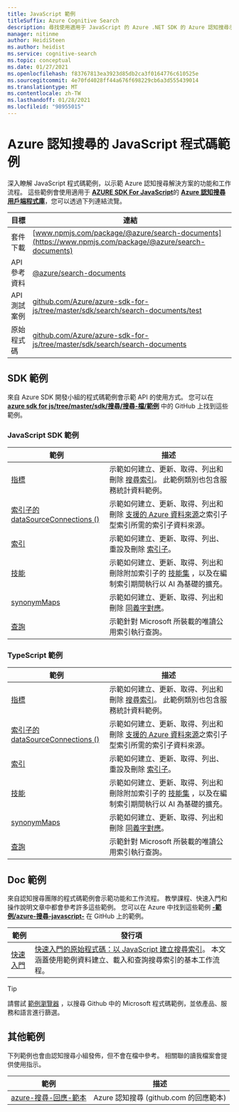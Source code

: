 ```yaml
---
title: JavaScript 範例
titleSuffix: Azure Cognitive Search
description: 尋找使用適用于 JavaScript 的 Azure .NET SDK 的 Azure 認知搜尋示範 JavaScript 程式碼範例。
manager: nitinme
author: HeidiSteen
ms.author: heidist
ms.service: cognitive-search
ms.topic: conceptual
ms.date: 01/27/2021
ms.openlocfilehash: f83767813ea3923d85db2ca3f0164776c610525e
ms.sourcegitcommit: 4e70fd4028ff44a676f698229cb6a3d555439014
ms.translationtype: MT
ms.contentlocale: zh-TW
ms.lasthandoff: 01/28/2021
ms.locfileid: "98955015"
---
```

# <a name="javascript-code-samples-for-azure-cognitive-search"></a>Azure 認知搜尋的 JavaScript 程式碼範例

深入瞭解 JavaScript 程式碼範例，以示範 Azure 認知搜尋解決方案的功能和工作流程。 這些範例會使用適用于 [**AZURE SDK For JavaScript**](/azure/developer/javascript/)的 [**Azure 認知搜尋用戶端程式庫**](/javascript/api/overview/azure/search-documents-readme)，您可以透過下列連結流覽。

| 目標 | 連結 |
|--------|------|
| 套件下載 | [www.npmjs.com/package/@azure/search-documents](https://www.npmjs.com/package/@azure/search-documents) |
| API 參考資料 | [@azure/search-documents](/javascript/api/@azure/search-documents/)  |
| API 測試案例 | [github.com/Azure/azure-sdk-for-js/tree/master/sdk/search/search-documents/test](https://github.com/Azure/azure-sdk-for-js/tree/master/sdk/search/search-documents/test) |
| 原始程式碼 | [github.com/Azure/azure-sdk-for-js/tree/master/sdk/search/search-documents](https://github.com/Azure/azure-sdk-for-js/tree/master/sdk/search/search-documents)  |

## <a name="sdk-samples"></a>SDK 範例

來自 Azure SDK 開發小組的程式碼範例會示範 API 的使用方式。 您可以在 [**azure sdk for js/tree/master/sdk/搜尋/搜尋-檔/範例**](https://github.com/Azure/azure-sdk-for-js/tree/master/sdk/search/search-documents/samples) 中的 GitHub 上找到這些範例。

### <a name="javascript-sdk-samples"></a>JavaScript SDK 範例

| 範例 | 描述 |
|---------|-------------|
| [指標](https://github.com/Azure/azure-sdk-for-js/tree/master/sdk/search/search-documents/samples/javascript/src/indexes) | 示範如何建立、更新、取得、列出和刪除 [搜尋索引](search-what-is-an-index.md)。 此範例類別也包含服務統計資料範例。 |
| [索引子的 dataSourceConnections () ](https://github.com/Azure/azure-sdk-for-js/tree/master/sdk/search/search-documents/samples/javascript/src/dataSourceConnections) | 示範如何建立、更新、取得、列出和刪除 [支援的 Azure 資料來源](search-indexer-overview.md#supported-data-sources)之索引子型索引所需的索引子資料來源。 |
| [索引](https://github.com/Azure/azure-sdk-for-js/tree/master/sdk/search/search-documents/samples/javascript/src/indexers) |  示範如何建立、更新、取得、列出、重設及刪除 [索引子](search-indexer-overview.md)。|
| [技能](https://github.com/Azure/azure-sdk-for-js/tree/master/sdk/search/search-documents/samples/javascript/src/skillSets) |   示範如何建立、更新、取得、列出和刪除附加索引子的 [技能集](cognitive-search-working-with-skillsets.md) ，以及在編制索引期間執行以 AI 為基礎的擴充。 |
| [synonymMaps](https://github.com/Azure/azure-sdk-for-js/tree/master/sdk/search/search-documents/samples/javascript/src/synonymMaps) | 示範如何建立、更新、取得、列出和刪除 [同義字對應](search-synonyms.md)。  |
| [查詢](https://github.com/Azure/azure-sdk-for-js/blob/master/sdk/search/search-documents/samples/javascript/src/readonlyQuery.js) | 示範針對 Microsoft 所裝載的唯讀公用索引執行查詢。  |

### <a name="typescript-samples"></a>TypeScript 範例

| 範例 | 描述 |
|---------|-------------|
| [指標](https://github.com/Azure/azure-sdk-for-js/tree/master/sdk/search/search-documents/samples/typescript/src/indexes) | 示範如何建立、更新、取得、列出和刪除 [搜尋索引](search-what-is-an-index.md)。 此範例類別也包含服務統計資料範例。 |
| [索引子的 dataSourceConnections () ](https://github.com/Azure/azure-sdk-for-js/tree/master/sdk/search/search-documents/samples/typescript/src/dataSourceConnections) | 示範如何建立、更新、取得、列出和刪除 [支援的 Azure 資料來源](search-indexer-overview.md#supported-data-sources)之索引子型索引所需的索引子資料來源。 |
| [索引](https://github.com/Azure/azure-sdk-for-js/tree/master/sdk/search/search-documents/samples/typescript/src/indexers) |  示範如何建立、更新、取得、列出、重設及刪除 [索引子](search-indexer-overview.md)。|
| [技能](https://github.com/Azure/azure-sdk-for-js/tree/master/sdk/search/search-documents/samples/typescript/src/skillSets) |   示範如何建立、更新、取得、列出和刪除附加索引子的 [技能集](cognitive-search-working-with-skillsets.md) ，以及在編制索引期間執行以 AI 為基礎的擴充。 |
| [synonymMaps](https://github.com/Azure/azure-sdk-for-js/tree/master/sdk/search/search-documents/samples/typescript/src/synonymMaps) | 示範如何建立、更新、取得、列出和刪除 [同義字對應](search-synonyms.md)。  |
| [查詢](https://github.com/Azure/azure-sdk-for-js/blob/master/sdk/search/search-documents/samples/typescript/src/readonlyQuery.ts) | 示範針對 Microsoft 所裝載的唯讀公用索引執行查詢。  |

## <a name="doc-samples"></a>Doc 範例

來自認知搜尋團隊的程式碼範例會示範功能和工作流程。 教學課程、快速入門和操作說明文章中都會參考許多這些範例。 您可以在 Azure 中找到這些範例 [**-範例/azure-搜尋-javascript-**](https://github.com/Azure-Samples/azure-search-javascript-samples) 在 GitHub 上的範例。

| 範例 | 發行項 |
|---------|---------|
| [快速入門](https://github.com/Azure-Samples/azure-search-javascript-samples/tree/master/quickstart/v11) | [快速入門的原始程式碼：以 JavaScript 建立搜尋索引](search-get-started-javascript.md)。 本文涵蓋使用範例資料建立、載入和查詢搜尋索引的基本工作流程。 |

> [!Tip]
> 請嘗試 [範例瀏覽器](/samples/browse/?languages=javascript&products=azure-cognitive-search) ，以搜尋 Github 中的 Microsoft 程式碼範例，並依產品、服務和語言進行篩選。

## <a name="other-samples"></a>其他範例

下列範例也會由認知搜尋小組發佈，但不會在檔中參考。 相關聯的讀我檔案會提供使用指示。

| 範例 | 描述 |
|---------|-------------|
| [azure-搜尋-回應-範本](https://github.com/dereklegenzoff/azure-search-react-template) | Azure 認知搜尋 (github.com 的回應範本)  |